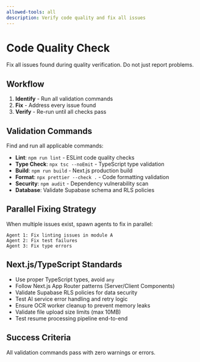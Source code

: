 ```yaml
---
allowed-tools: all
description: Verify code quality and fix all issues
---
```


# Code Quality Check

Fix all issues found during quality verification. Do not just report problems.

## Workflow

1. **Identify** - Run all validation commands
2. **Fix** - Address every issue found
3. **Verify** - Re-run until all checks pass

## Validation Commands

Find and run all applicable commands:

- **Lint**: `npm run lint` - ESLint code quality checks
- **Type Check**: `npx tsc --noEmit` - TypeScript type validation
- **Build**: `npm run build` - Next.js production build
- **Format**: `npx prettier --check .` - Code formatting validation
- **Security**: `npm audit` - Dependency vulnerability scan
- **Database**: Validate Supabase schema and RLS policies

## Parallel Fixing Strategy

When multiple issues exist, spawn agents to fix in parallel:

```
Agent 1: Fix linting issues in module A
Agent 2: Fix test failures
Agent 3: Fix type errors
```

## Next.js/TypeScript Standards

- Use proper TypeScript types, avoid `any`
- Follow Next.js App Router patterns (Server/Client Components)
- Validate Supabase RLS policies for data security
- Test AI service error handling and retry logic
- Ensure OCR worker cleanup to prevent memory leaks
- Validate file upload size limits (max 10MB)
- Test resume processing pipeline end-to-end

## Success Criteria

All validation commands pass with zero warnings or errors.
